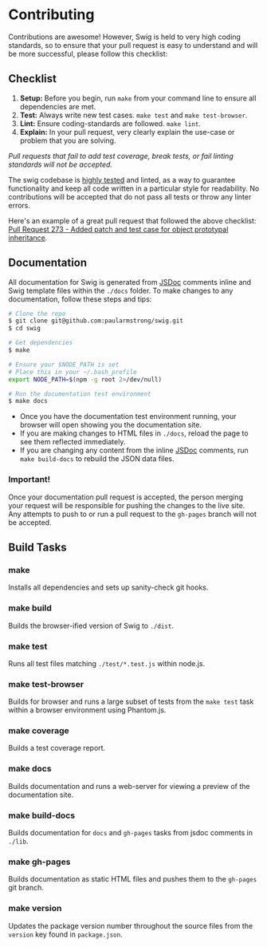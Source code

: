 Contributing
============

Contributions are awesome! However, Swig is held to very high coding standards, so to ensure that your pull request is easy to understand and will be more successful, please follow this checklist:

Checklist
---------

1. **Setup:** Before you begin, run `make` from your command line to ensure all dependencies are met.
2. **Test:** Always write new test cases. `make test` and `make test-browser`.
3. **Lint:** Ensure coding-standards are followed. `make lint`.
4. **Explain:** In your pull request, very clearly explain the use-case or problem that you are solving.

_Pull requests that fail to add test coverage, break tests, or fail linting standards will not be accepted._

The swig codebase is [highly tested](http://paularmstrong.github.io/swig/coverage.html) and linted, as a way to guarantee functionality and keep all code written in a particular style for readability. No contributions will be accepted that do not pass all tests or throw any linter errors.

Here's an example of a great pull request that followed the above checklist: [Pull Request 273 - Added patch and test case for object prototypal inheritance](https://github.com/paularmstrong/swig/pull/273).

Documentation
-------------

All documentation for Swig is generated from [JSDoc](http://usejsdoc.org) comments inline and Swig template files within the `./docs` folder. To make changes to any documentation, follow these steps and tips:

```sh
# Clone the repo
$ git clone git@github.com:paularmstrong/swig.git
$ cd swig
```

```sh
# Get dependencies
$ make
```

```sh
# Ensure your $NODE_PATH is set
# Place this in your ~/.bash_profile
export NODE_PATH=$(npm -g root 2>/dev/null)
```

```sh
# Run the documentation test environment
$ make docs
```

* Once you have the documentation test environment running, your browser will open showing you the documentation site.
* If you are making changes to HTML files in `./docs`, reload the page to see them reflected immediately.
* If you are changing any content from the inline [JSDoc](http://usejsdoc.org) comments, run `make build-docs` to rebuild the JSON data files.

### Important!

Once your documentation pull request is accepted, the person merging your request will be responsible for pushing the changes to the live site. Any attempts to push to or run a pull request to the `gh-pages` branch will not be accepted.

Build Tasks
-----------

### make

Installs all dependencies and sets up sanity-check git hooks.

### make build

Builds the browser-ified version of Swig to `./dist`.

### make test

Runs all test files matching `./test/*.test.js` within node.js.

### make test-browser

Builds for browser and runs a large subset of tests from the `make test` task within a browser environment using Phantom.js.

### make coverage

Builds a test coverage report.

### make docs

Builds documentation and runs a web-server for viewing a preview of the documentation site.

### make build-docs

Builds documentation for `docs` and `gh-pages` tasks from jsdoc comments in `./lib`.

### make gh-pages

Builds documentation as static HTML files and pushes them to the `gh-pages` git branch.

### make version

Updates the package version number throughout the source files from the `version` key found in `package.json`.
